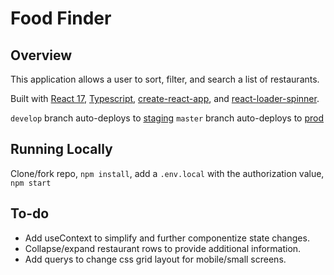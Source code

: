 # Food Finder

## Overview

This application allows a user to sort, filter, and search a list of restaurants.  

Built with [React 17](https://reactjs.org/), [Typescript](https://www.typescriptlang.org/docs), [create-react-app](https://create-react-app.dev/), and [react-loader-spinner](https://github.com/mhnpd/react-loader-spinner).  

`develop` branch auto-deploys to [staging](https://food-finder-staging.herokuapp.com)
`master` branch auto-deploys to [prod](https://food-finder-prod.herokuapp.com/)

## Running Locally

Clone/fork repo, `npm install`, add a `.env.local` with the authorization value, `npm start`

## To-do
- Add useContext to simplify and further componentize state changes.
- Collapse/expand restaurant rows to provide additional information.
- Add querys to change css grid layout for mobile/small screens.